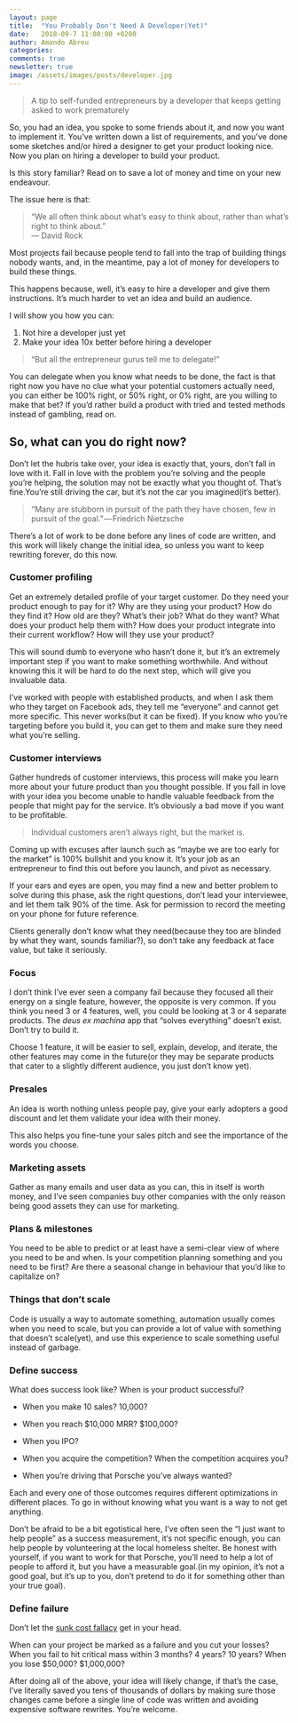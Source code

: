 ```yaml
---
layout: page
title:  "You Probably Don't Need A Developer(Yet)"
date:   2018-09-7 11:00:00 +0200
author: Amando Abreu
categories:
comments: true
newsletter: true
image: /assets/images/posts/developer.jpg
---
```


> A tip to self-funded entrepreneurs by a developer that keeps getting asked to work prematurely

<!--more-->

So, you had an idea, you spoke to some friends about it, and now you want to implement it. You’ve written down a list of requirements, and you’ve done some sketches and/or hired a designer to get your product looking nice. Now you plan on hiring a developer to build your product.

Is this story familiar? Read on to save a lot of money and time on your new endeavour.

The issue here is that:


>“We all often think about what’s easy to think about, rather than what’s right to think about.”   
― David Rock

Most projects fail because people tend to fall into the trap of building things nobody wants, and, in the meantime, pay a lot of money for developers to build these things.

This happens because, well, it’s easy to hire a developer and give them instructions. It’s much harder to vet an idea and build an audience.

I will show you how you can:

1. Not hire a developer just yet
2. Make your idea 10x better before hiring a developer

> “But all the entrepreneur gurus tell me to delegate!”

You can delegate when you know what needs to be done, the fact is that right now you have no clue what your potential customers actually need, you can either be 100% right, or 50% right, or 0% right, are you willing to make that bet? If you’d rather build a product with tried and tested methods instead of gambling, read on.

## So, what can you do right now?

Don’t let the hubris take over, your idea is exactly that, yours, don’t fall in love with it. Fall in love with the problem you’re solving and the people you’re helping, the solution may not be exactly what you thought of. That’s fine.You’re still driving the car, but it’s not the car you imagined(it’s better).

> “Many are stubborn in pursuit of the path they have chosen, few in pursuit of the goal.” — Friedrich Nietzsche

There’s a lot of work to be done before any lines of code are written, and this work will likely change the initial idea, so unless you want to keep rewriting forever, do this now.

### Customer profiling

Get an extremely detailed profile of your target customer. Do they need your product enough to pay for it? Why are they using your product? How do they find it? How old are they? What’s their job? What do they want? What does your product help them with? How does your product integrate into their current workflow? How will they use your product?

This will sound dumb to everyone who hasn’t done it, but it’s an extremely important step if you want to make something worthwhile. And without knowing this it will be hard to do the next step, which will give you invaluable data.

I’ve worked with people with established products, and when I ask them who they target on Facebook ads, they tell me “everyone” and cannot get more specific. This never works(but it can be fixed). If you know who you’re targeting before you build it, you can get to them and make sure they need what you’re selling.

### Customer interviews

Gather hundreds of customer interviews, this process will make you learn more about your future product than you thought possible. If you fall in love with your idea you become unable to handle valuable feedback from the people that might pay for the service. It’s obviously a bad move if you want to be profitable.

> Individual customers aren’t always right, but the market is.

Coming up with excuses after launch such as “maybe we are too early for the market” is 100% bullshit and you know it. It’s your job as an entrepreneur to find this out before you launch, and pivot as necessary.

If your ears and eyes are open, you may find a new and better problem to solve during this phase, ask the right questions, don’t lead your interviewee, and let them talk 90% of the time. Ask for permission to record the meeting on your phone for future reference.

Clients generally don’t know what they need(because they too are blinded by what they want, sounds familiar?), so don’t take any feedback at face value, but take it seriously.

### Focus

I don’t think I’ve ever seen a company fail because they focused all their energy on a single feature, however, the opposite is very common. If you think you need 3 or 4 features, well, you could be looking at 3 or 4 separate products. The _deus ex machina_ app that “solves everything” doesn’t exist. Don’t try to build it.

Choose 1 feature, it will be easier to sell, explain, develop, and iterate, the other features may come in the future(or they may be separate products that cater to a slightly different audience, you just don’t know yet).

### Presales

An idea is worth nothing unless people pay, give your early adopters a good discount and let them validate your idea with their money.

This also helps you fine-tune your sales pitch and see the importance of the words you choose.

### Marketing assets

Gather as many emails and user data as you can, this in itself is worth money, and I’ve seen companies buy other companies with the only reason being good assets they can use for marketing.

### Plans & milestones

You need to be able to predict or at least have a semi-clear view of where you need to be and when. Is your competition planning something and you need to be first? Are there a seasonal change in behaviour that you’d like to capitalize on?

### Things that don’t scale

Code is usually a way to automate something, automation usually comes when you need to scale, but you can provide a lot of value with something that doesn’t scale(yet), and use this experience to scale something useful instead of garbage.

### Define success

What does success look like? When is your product successful?

- When you make 10 sales? 10,000?

- When you reach $10,000 MRR? $100,000?

- When you IPO?

- When you acquire the competition? When the competition acquires you?

- When you’re driving that Porsche you’ve always wanted?

Each and every one of those outcomes requires different optimizations in different places. To go in without knowing what you want is a way to not get anything.

Don’t be afraid to be a bit egotistical here, I’ve often seen the “I just want to help people” as a success measurement, it‘s not specific enough, you can help people by volunteering at the local homeless shelter. Be honest with yourself, if you want to work for that Porsche, you’ll need to help a lot of people to afford it, but you have a measurable goal.(in my opinion, it’s not a good goal, but it’s up to you, don’t pretend to do it for something other than your true goal).

### Define failure

Don’t let the [sunk cost fallacy](https://youarenotsosmart.com/2011/03/25/the-sunk-cost-fallacy/) get in your head.

When can your project be marked as a failure and you cut your losses? When you fail to hit critical mass within 3 months? 4 years? 10 years? When you lose $50,000? $1,000,000?

After doing all of the above, your idea will likely change, if that’s the case, I’ve literally saved you tens of thousands of dollars by making sure those changes came before a single line of code was written and avoiding expensive software rewrites. You’re welcome.
